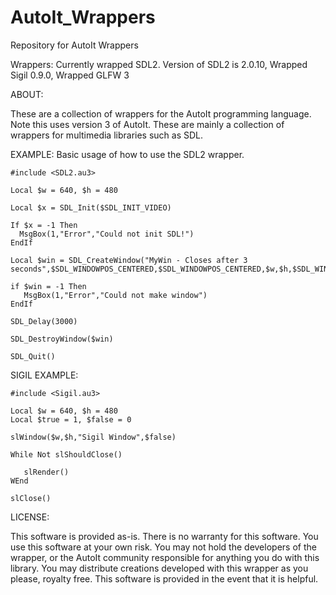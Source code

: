 # AutoIt_Wrappers
Repository for AutoIt Wrappers

Wrappers:
Currently wrapped SDL2. Version of SDL2 is 2.0.10,
Wrapped Sigil 0.9.0,
Wrapped GLFW 3

ABOUT:

These are a collection of wrappers for the AutoIt programming language. Note this uses version 3 of AutoIt. These are mainly a collection of
wrappers for multimedia libraries such as SDL. 

EXAMPLE: Basic usage of how to use the SDL2 wrapper.  
```AutoIt
#include <SDL2.au3>

Local $w = 640, $h = 480

Local $x = SDL_Init($SDL_INIT_VIDEO)

If $x = -1 Then
  MsgBox(1,"Error","Could not init SDL!")
EndIf

Local $win = SDL_CreateWindow("MyWin - Closes after 3 seconds",$SDL_WINDOWPOS_CENTERED,$SDL_WINDOWPOS_CENTERED,$w,$h,$SDL_WINDOW_SHOWN)

if $win = -1 Then
   MsgBox(1,"Error","Could not make window")
EndIf

SDL_Delay(3000)

SDL_DestroyWindow($win)

SDL_Quit()
```

SIGIL EXAMPLE:
```AutoIt
#include <Sigil.au3>

Local $w = 640, $h = 480
Local $true = 1, $false = 0

slWindow($w,$h,"Sigil Window",$false)

While Not slShouldClose()

   slRender()
WEnd

slClose()
```

LICENSE:

This software is provided as-is. There is no warranty for this software. You use this software
at your own risk. You may not hold the developers of the wrapper, or the AutoIt
community responsible for anything you do with this library. You may distribute creations developed
with this wrapper as you please, royalty free. This software is provided in the event that it is
helpful.
